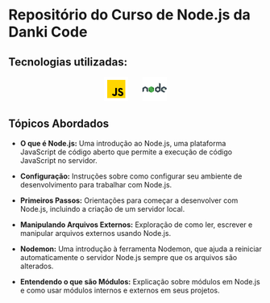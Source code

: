 # Repositório do Curso de Node.js da Danki Code

## Tecnologias utilizadas:

<p align="center">
  <img src="./imgs/js.png" alt="Logo JavaScript" />
  <span style="width: 4%; display: inline-block;"></span>
  <img src="./imgs/node.png" alt="Logo Node.js"/>
</p>


## Tópicos Abordados

- **O que é Node.js:** Uma introdução ao Node.js, uma plataforma JavaScript de código aberto que permite a execução de código JavaScript no servidor.

- **Configuração:** Instruções sobre como configurar seu ambiente de desenvolvimento para trabalhar com Node.js.

- **Primeiros Passos:** Orientações para começar a desenvolver com Node.js, incluindo a criação de um servidor local.

- **Manipulando Arquivos Externos:** Exploração de como ler, escrever e manipular arquivos externos usando Node.js.

- **Nodemon:** Uma introdução à ferramenta Nodemon, que ajuda a reiniciar automaticamente o servidor Node.js sempre que os arquivos são alterados.

- **Entendendo o que são Módulos:** Explicação sobre módulos em Node.js e como usar módulos internos e externos em seus projetos.
